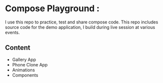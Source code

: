 # Compose Playground :

I use this repo to practice, test and share compose code. This repo includes source code for the
demo application, I build during live session at various events.

## Content

- Gallery App
- Phone Clone App
- Animations
- Components